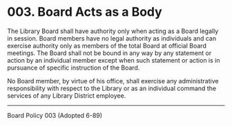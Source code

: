 # 003. Board Acts as a Body

The Library Board shall have authority only when acting as a Board legally in session. Board members have no legal authority as individuals and can exercise authority only as members of the total Board at official Board meetings. The Board shall not be bound in any way by any statement or action by an individual member except when such statement or action is in pursuance of specific instruction of the Board.

No Board member, by virtue of his office, shall exercise any administrative responsibility with respect to the Library or as an individual command the services of any Library District employee.

---

Board Policy 003 (Adopted 6-89)
